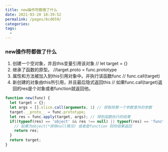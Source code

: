 ```yaml
---
title: new操作符都做了什么
date: 2021-03-20 18:39:52
permalink: /pages/6cd659/
categories:
tags:
  - 
---
```

### new操作符都做了什么

1. 创建一个空对象，并且this变量引用该对象 // let target = {}
2. 继承了函数的原型。 //target.proto = func.prototype
3. 属性和方法被加入到this引用对象中。并执行该函数func // func.call(target)
4. 新创建的对象由this所引用，并且最后隐式返回this // 如果func.call(target)返回的res是个对象或者function就返回他。

```js
function new(func) {
  let target = {};
  let args = [].slice.call(arguments, 1) // 获取除第一个参数意外的参数
  target.__proto__ = func.prototype;
  let res = func.apply(target, args); // 得到函数执行的结果
  if((typeof(res) == 'object' && res !== null) || typeof(res) == 'function') {
    // 如果为object(*排除null情况) 或者是function 则将结果返回
    return res;
  }
  return target;
}
```
